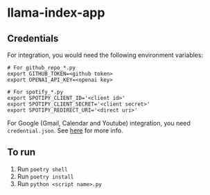 # llama-index-app

## Credentials
For integration, you would need the following environment variables:

```
# For github_repo_*.py
export GITHUB_TOKEN=<github token>
export OPENAI_API_KEY=<openai key>

# For spotify_*.py
export SPOTIPY_CLIENT_ID='<client id>'
export SPOTIPY_CLIENT_SECRET='<client secret>'
export SPOTIPY_REDIRECT_URI='<direct uri>'
```

For Google (Gmail, Calendar and Youtube) integration, you need `credential.json`. See [here](https://developers.google.com/workspace/guides/create-credentials) for more info.


## To run
1. Run `poetry shell`
2. Run `poetry install`
3. Run `python <script name>.py`

